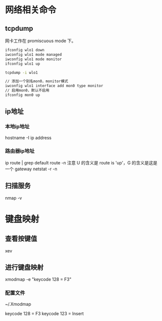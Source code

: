 # 网络相关命令

## tcpdump

网卡工作在 promiscuous mode 下。

```bash
ifconfig wlo1 down
iwconfig wlo1 mode managed
iwconfig wlo1 mode monitor
ifconfig wlo1 up

tcpdump -i wlo1

// 添加一个别名mon0，monitor模式
iwconfig wlo1 interface add mon0 type monitor
// 启用mon0，默认不启用
ifconfig mon0 up
```

## ip地址

### 本地ip地址

hostname -I
ip address

### 路由器ip地址

ip route | grep default
route -n
    注意 U 的含义是 route is 'up'，G 的含义是这是一个 gateway
netstat -r -n

## 扫描服务

nmap -v

# 键盘映射

## 查看按键值

xev

## 进行键盘映射

xmodmap -e "keycode 128 = F3"

### 配置文件

~/.Xmodmap

keycode 128 = F3
keycode 123 = Insert

